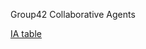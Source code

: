 Group42 Collaborative Agents

[IA table](https://docs.google.com/spreadsheets/d/1jJ9YaJEvTy4c8VdAFFtzT1wfiKodmjdXUweT3ltVV0A/edit?usp=sharing)